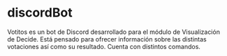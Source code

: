 # discordBot
Votitos es un bot de Discord desarrollado para el módulo de Visualización de Decide. Está pensado para ofrecer información sobre las distintas votaciones así como su resultado. 
Cuenta con distintos comandos. 

